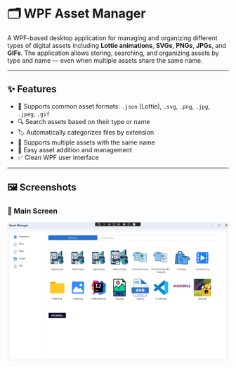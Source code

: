 # 🗂️ WPF Asset Manager

A WPF-based desktop application for managing and organizing different types of digital assets including **Lottie animations**, **SVGs**, **PNGs**, **JPGs**, and **GIFs**. The application allows storing, searching, and organizing assets by type and name — even when multiple assets share the same name.

---

## ✨ Features

- 📂 Supports common asset formats: `.json` (Lottie), `.svg`, `.png`, `.jpg`, `.jpeg`, `.gif`
- 🔍 Search assets based on their type or name
- 🏷️ Automatically categorizes files by extension
- 🧾 Supports multiple assets with the same name
- 📁 Easy asset addition and management
- ✅ Clean WPF user interface

---

## 🖼️ Screenshots

### 🧭 Main Screen

<img src="MainScreen.png" alt="Main Screen" width="800"/>


